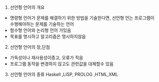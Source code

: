 1) 선언형 언어의 개요
- 명령형 언어가 문제를 해결하기 위한 방법을 기술한다면, 선언형 언는 프로그램이 수행해야하는 문제를 기술하는 언어
- 함수형 언어와 논리형 언어 가있음
- 목표를 명시하고 알고리즘은 명시하지않음

2) 선언형 언어의 장,단점
- 가독성이나 재사용성이종고, 오류가 적음
- 프로그램 동작을 변경하지 않고도 관련값을 대체할수 있음
3) 선언형 언어의 종류
 Haskell ,LISP, PROLOG ,HTML,XML